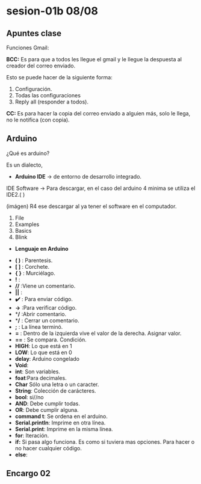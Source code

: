 # sesion-01b 08/08

## Apuntes clase

 Funciones Gmail:

 **BCC:** Es para que a todos les llegue el gmail y le llegue la despuesta al creador del correo enviado.

 Esto se puede hacer de la siguiente forma:
 
1. Configuración.
2. Todas las configuraciones
3. Reply all (responder a todos).

**CC:** Es para hacer la copia del correo enviado a alguien más, solo le llega, no le notifica (con copia).

## Arduino 

¿Qué es arduino?

Es un dialecto,

* **Arduino IDE** -> de entorno de desarrollo integrado.

IDE Software -> Para descargar, en el caso del arduino 4 minima se utiliza el IDE2.(  )

(imágen) R4 ese descargar al ya tener el software en el computador.

1. File
2. Examples
3. Basics
4. Blink

* **Lenguaje en Arduino**
  
- **( )** : Parentesis.
- **[  ]** : Corchete.
- **{ }** : Murciélago.
- **!** :
- **//** :Viene un comentario.
- **||** :
- **✔️** : Para enviar código.
- **->** :Para verificar código.
- ***/** :Abrir comentario.
- ***/** : Cerrar un comentario.
- **;** : La línea terminó.
- **=** : Dentro de la izquierda vive el valor de la derecha. Asignar valor.
- **==** : Se compara. Condición.   
- **HIGH**: Lo que está en 1
- **LOW**: Lo que está en 0
- **delay**: Arduino congelado
- **Void**:
- **int**: Son variables.
- **foat**:Para decimales.
- **Char** Sólo una letra o un caracter.
- **String**: Colección de carácteres.
- **bool**: si//no
- **AND**: Debe cumplir todas.
- **OR**: Debe cumplir alguna.
- **command t**: Se ordena en el arduino.
- **Serial.println**: Imprime en otra línea.
- **Serial.print**: Imprime en la misma línea.
- **for**: Iteración.
- **if:** Si pasa algo funciona. Es como si tuviera mas opciones. Para hacer o no hacer cualquier código.
- **else**:

  

## Encargo 02

